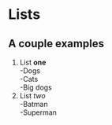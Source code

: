 # Lists  
## A couple examples 

1. List **one**  
  -Dogs  
  -Cats  
  -Big dogs  
2. List *two*  
  -Batman  
  -Superman  
